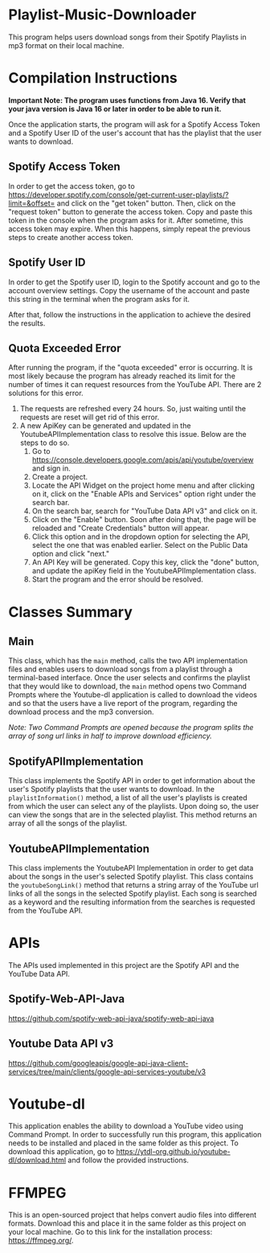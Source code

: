 # Playlist-Music-Downloader
This program helps users download songs from their Spotify Playlists in mp3 format on their local machine.

# Compilation Instructions
__Important Note: The program uses functions from Java 16. Verify that your java version is Java 16 or later in order to be able to run it.__

Once the application starts, the program will ask for a Spotify Access Token and a Spotify User ID of the user's account that has the playlist that the user wants to download.

## Spotify Access Token
In order to get the access token, go to https://developer.spotify.com/console/get-current-user-playlists/?limit=&offset= and click on the "get token" button. Then, click on the "request token" button to generate the access token. Copy and paste this token in the console when the program asks for it. After sometime, this access token may expire. When this happens, simply repeat the previous steps to create another access token.

## Spotify User ID
In order to get the Spotify user ID, login to the Spotify account and go to the account overview settings. Copy the username of the account and paste this string in the terminal when the program asks for it.

After that, follow the instructions in the application to achieve the desired the results. 

## Quota Exceeded Error
After running the program, if the "quota exceeded" error is occurring. It is most likely because the program has already reached its limit for the number of times it can request resources from the YouTube API. There are 2 solutions for this error. 
1. The requests are refreshed every 24 hours. So, just waiting until the requests are reset will get rid of this error.
2. A new ApiKey can be generated and updated in the YoutubeAPIImplementation class to resolve this issue. Below are the steps to do so.
   1. Go to https://console.developers.google.com/apis/api/youtube/overview and sign in.
   2. Create a project. 
   3. Locate the API Widget on the project home menu and after clicking on it, click on the "Enable APIs and Services" option right under the search bar. 
   4. On the search bar, search for "YouTube Data API v3" and click on it. 
   5. Click on the "Enable" button. Soon after doing that, the page will be reloaded and "Create Credentials" button will appear.
   6. Click this option and in the dropdown option for selecting the API, select the one that was enabled earlier. Select on the Public Data option and click "next."
   7. An API Key will be generated. Copy this key, click the "done" button, and update the apiKey field in the YoutubeAPIImplementation class.
   8. Start the program and the error should be resolved.
   
# Classes Summary

## Main
This class, which has the `main` method, calls the two API implementation files and enables users to download songs from a playlist through a terminal-based interface. Once the user selects and confirms the playlist that they would like to download, the `main` method opens two Command Prompts where the Youtube-dl application is called to download the videos and so that the users have a live report of the program, regarding the download process and the mp3 conversion. 

_Note: Two Command Prompts are opened because the program splits the array of song url links in half to improve download efficiency._

## SpotifyAPIImplementation
This class implements the Spotify API in order to get information about the user's Spotify playlists that the user wants to download. In the `playlistInformation()` method, a list of all the user's playlists is created from which the user can select any of the playlists. Upon doing so, the user can view the songs that are in the selected playlist. This method returns an array of all the songs of the playlist.

## YoutubeAPIImplementation
This class implements the YoutubeAPI Implementation in order to get data about the songs in the user's selected Spotify playlist. This class contains the `youtubeSongLink()` method that returns a string array of the YouTube url links of all the songs in the selected Spotify playlist. Each song is searched as a keyword and the resulting information from the searches is requested from the YouTube API. 
# APIs
The APIs used implemented in this project are the Spotify API and the YouTube Data API. 

## Spotify-Web-API-Java
https://github.com/spotify-web-api-java/spotify-web-api-java

## Youtube Data API v3
https://github.com/googleapis/google-api-java-client-services/tree/main/clients/google-api-services-youtube/v3

# Youtube-dl
This application enables the ability to download a YouTube video using Command Prompt. In order to successfully run this program, this application needs to be installed and placed in the same folder as this project. To download this application, go to https://ytdl-org.github.io/youtube-dl/download.html and follow the provided instructions.

# FFMPEG
This is an open-sourced project that helps convert audio files into different formats. Download this and place it in the same folder as this project on your local machine. Go to this link for the installation process: https://ffmpeg.org/.
